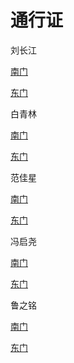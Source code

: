 # 通行证

刘长江

[南门](https://asuka-liu.github.io/Access/chang_nan.html)

[东门](https://asuka-liu.github.io/Access/chang_dong.html)

白青林

[南门](https://asuka-liu.github.io/Access/qinglin_nan.html)

[东门](https://asuka-liu.github.io/Access/qinglin_dong.html)

范佳星

[南门](https://asuka-liu.github.io/Access/jiaxing_nan.html)

[东门](https://asuka-liu.github.io/Access/jiaxing_dong.html)

冯启尧

[南门](https://asuka-liu.github.io/Access/qiyao_nan.html)

[东门](https://asuka-liu.github.io/Access/qiyao_dong.html)

鲁之铭

[南门](https://asuka-liu.github.io/Access/zhiming_nan.html)

[东门](https://asuka-liu.github.io/Access/zhiming_dong.html)




